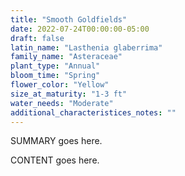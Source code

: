 ```yaml
---
title: "Smooth Goldfields"
date: 2022-07-24T00:00:00-05:00
draft: false
latin_name: "Lasthenia glaberrima"
family_name: "Asteraceae"
plant_type: "Annual"
bloom_time: "Spring"
flower_color: "Yellow"
size_at_maturity: "1-3 ft"
water_needs: "Moderate"
additional_characteristices_notes: ""
---
```


SUMMARY goes here.

<!--more-->

CONTENT goes here.